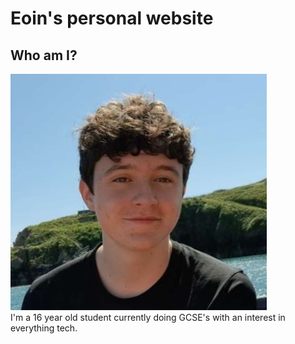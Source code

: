 # Eoin's personal website


##  Who am I?
![A protrait of Eoin](https://github.com/eoiniritium/personalwebsite/blob/master/src/images/eoin.JPG)\
I'm a 16 year old student currently doing GCSE's with an interest in everything tech.
